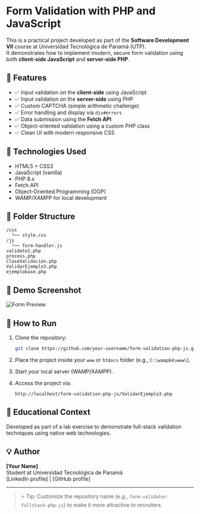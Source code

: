 # Form Validation with PHP and JavaScript

This is a practical project developed as part of the **Software Development VII** course at Universidad Tecnológica de Panamá (UTP).  
It demonstrates how to implement modern, secure form validation using both **client-side JavaScript** and **server-side PHP**.

## 🔧 Features

- ✅ Input validation on the **client-side** using JavaScript
- ✅ Input validation on the **server-side** using PHP
- ✅ Custom CAPTCHA (simple arithmetic challenge)
- ✅ Error handling and display via `div#errors`
- ✅ Data submission using the **Fetch API**
- ✅ Object-oriented validation using a custom PHP class
- ✅ Clean UI with modern responsive CSS

## 🧪 Technologies Used

- HTML5 + CSS3
- JavaScript (vanilla)
- PHP 8.x
- Fetch API
- Object-Oriented Programming (OOP)
- WAMP/XAMPP for local development

## 📂 Folder Structure

```
/css
  └── style.css
/js
  └── form-handler.js
validate2.php
process.php
ClaseValidacion.php
ValidarEjemplo3.php
ejemplobase.php
```

## 📸 Demo Screenshot

![Form Preview](./path/to/screenshot.png) <!-- Replace with actual path -->

## 🚀 How to Run

1. Clone the repository:
   ```bash
   git clone https://github.com/your-username/form-validation-php-js.git
   ```

2. Place the project inside your `www` or `htdocs` folder (e.g., `C:\wamp64\www\`).

3. Start your local server (WAMP/XAMPP).

4. Access the project via:
   ```
   http://localhost/form-validation-php-js/ValidarEjemplo3.php
   ```

## 📌 Educational Context

Developed as part of a lab exercise to demonstrate full-stack validation techniques using native web technologies.

## 💡 Author

**[Your Name]**  
Student at Universidad Tecnológica de Panamá  
[LinkedIn profile] | [GitHub profile]

---

> ⭐ Tip: Customize the repository name (e.g., `form-validator-fullstack-php-js`) to make it more attractive to recruiters.